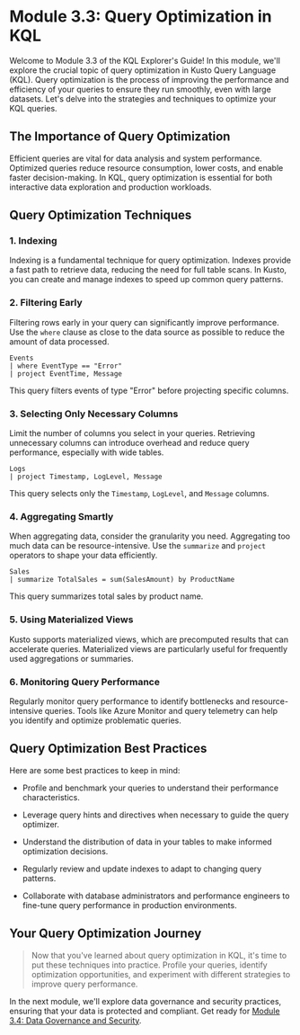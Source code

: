 # Module 3.3: Query Optimization in KQL

Welcome to Module 3.3 of the KQL Explorer's Guide! In this module, we'll explore the crucial topic of query optimization in Kusto Query Language (KQL). Query optimization is the process of improving the performance and efficiency of your queries to ensure they run smoothly, even with large datasets. Let's delve into the strategies and techniques to optimize your KQL queries.

## The Importance of Query Optimization

Efficient queries are vital for data analysis and system performance. Optimized queries reduce resource consumption, lower costs, and enable faster decision-making. In KQL, query optimization is essential for both interactive data exploration and production workloads.

## Query Optimization Techniques

### **1. Indexing**

Indexing is a fundamental technique for query optimization. Indexes provide a fast path to retrieve data, reducing the need for full table scans. In Kusto, you can create and manage indexes to speed up common query patterns.

### **2. Filtering Early**

Filtering rows early in your query can significantly improve performance. Use the `where` clause as close to the data source as possible to reduce the amount of data processed.

```kql
Events
| where EventType == "Error"
| project EventTime, Message
```

This query filters events of type "Error" before projecting specific columns.

### **3. Selecting Only Necessary Columns**

Limit the number of columns you select in your queries. Retrieving unnecessary columns can introduce overhead and reduce query performance, especially with wide tables.

```kql
Logs
| project Timestamp, LogLevel, Message
```

This query selects only the `Timestamp`, `LogLevel`, and `Message` columns.

### **4. Aggregating Smartly**

When aggregating data, consider the granularity you need. Aggregating too much data can be resource-intensive. Use the `summarize` and `project` operators to shape your data efficiently.

```kql
Sales
| summarize TotalSales = sum(SalesAmount) by ProductName
```

This query summarizes total sales by product name.

### **5. Using Materialized Views**

Kusto supports materialized views, which are precomputed results that can accelerate queries. Materialized views are particularly useful for frequently used aggregations or summaries.

### **6. Monitoring Query Performance**

Regularly monitor query performance to identify bottlenecks and resource-intensive queries. Tools like Azure Monitor and query telemetry can help you identify and optimize problematic queries.

## Query Optimization Best Practices

Here are some best practices to keep in mind:

- Profile and benchmark your queries to understand their performance characteristics.

- Leverage query hints and directives when necessary to guide the query optimizer.

- Understand the distribution of data in your tables to make informed optimization decisions.

- Regularly review and update indexes to adapt to changing query patterns.

- Collaborate with database administrators and performance engineers to fine-tune query performance in production environments.

## Your Query Optimization Journey

> Now that you've learned about query optimization in KQL, it's time to put these techniques into practice. Profile your queries, identify optimization opportunities, and experiment with different strategies to improve query performance.

In the next module, we'll explore data governance and security practices, ensuring that your data is protected and compliant. Get ready for [Module 3.4: Data Governance and Security](3.4_Data_Governance_and_Security.md).
